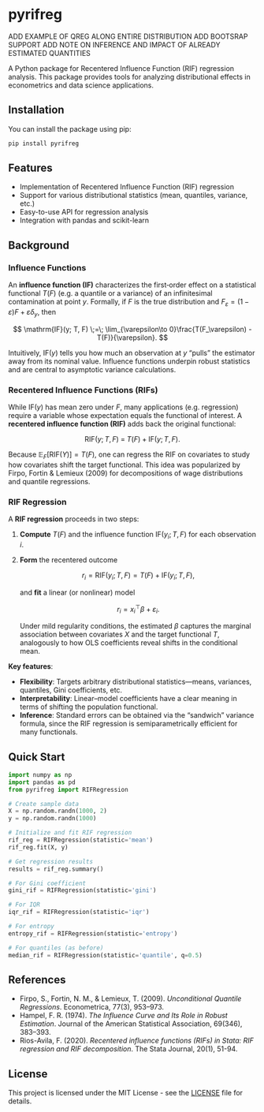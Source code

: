 # pyrifreg

ADD EXAMPLE OF QREG ALONG ENTIRE DISTRIBUTION
ADD BOOTSRAP SUPPORT
ADD NOTE ON INFERENCE AND IMPACT OF ALREADY ESTIMATED QUANTITIES

A Python package for Recentered Influence Function (RIF) regression analysis. This package provides tools for analyzing distributional effects in econometrics and data science applications.

## Installation

You can install the package using pip:

```bash
pip install pyrifreg
```

## Features

- Implementation of Recentered Influence Function (RIF) regression
- Support for various distributional statistics (mean, quantiles, variance, etc.)
- Easy-to-use API for regression analysis
- Integration with pandas and scikit-learn

## Background

### Influence Functions

An **influence function (IF)** characterizes the first‐order effect on a statistical functional $T(F)$ (e.g. a quantile or a variance) of an infinitesimal contamination at point $y$.  Formally, if $F$ is the true distribution and $F_\varepsilon = (1-\varepsilon)F + \varepsilon \delta_y$, then

$$
\mathrm{IF}(y; T, F)
\;=\;
\lim_{\varepsilon\to 0}\frac{T(F_\varepsilon) - T(F)}{\varepsilon}.
$$

Intuitively, $\mathrm{IF}(y)$ tells you how much an observation at $y$ “pulls” the estimator away from its nominal value.  Influence functions underpin robust statistics and are central to asymptotic variance calculations.

### Recentered Influence Functions (RIFs)

While $\mathrm{IF}(y)$ has mean zero under $F$, many applications (e.g. regression) require a variable whose expectation equals the functional of interest.  A **recentered influence function (RIF)** adds back the original functional:

$$
\mathrm{RIF}(y; T, F) \;=\; T(F) \;+\; \mathrm{IF}(y; T, F).
$$

Because $\mathbb{E}_F[\mathrm{RIF}(Y)] = T(F)$, one can regress the RIF on covariates to study how covariates shift the target functional.  This idea was popularized by Firpo, Fortin & Lemieux (2009) for decompositions of wage distributions and quantile regressions.

### RIF Regression

A **RIF regression** proceeds in two steps:

1. **Compute** $T(F)$ and the influence function $\mathrm{IF}(y_i; T, F)$ for each observation $i$.
2. **Form** the recentered outcome

   $$
     r_i = \mathrm{RIF}(y_i; T, F) = T(F) + \mathrm{IF}(y_i; T, F),
   $$

   and **fit** a linear (or nonlinear) model

   $$
     r_i = x_i^\top \beta \;+\;\varepsilon_i.
   $$

   Under mild regularity conditions, the estimated $\beta$ captures the marginal association between covariates $X$ and the target functional $T$, analogously to how OLS coefficients reveal shifts in the conditional mean.

**Key features**:

* **Flexibility**: Targets arbitrary distributional statistics—means, variances, quantiles, Gini coefficients, etc.
* **Interpretability**: Linear–model coefficients have a clear meaning in terms of shifting the population functional.
* **Inference**: Standard errors can be obtained via the “sandwich” variance formula, since the RIF regression is semiparametrically efficient for many functionals.


## Quick Start

```python
import numpy as np
import pandas as pd
from pyrifreg import RIFRegression

# Create sample data
X = np.random.randn(1000, 2)
y = np.random.randn(1000)

# Initialize and fit RIF regression
rif_reg = RIFRegression(statistic='mean')
rif_reg.fit(X, y)

# Get regression results
results = rif_reg.summary()

# For Gini coefficient
gini_rif = RIFRegression(statistic='gini')

# For IQR
iqr_rif = RIFRegression(statistic='iqr')

# For entropy
entropy_rif = RIFRegression(statistic='entropy')

# For quantiles (as before)
median_rif = RIFRegression(statistic='quantile', q=0.5)
```

## References

* Firpo, S., Fortin, N. M., & Lemieux, T. (2009). *Unconditional Quantile Regressions*. Econometrica, 77(3), 953–973.
* Hampel, F. R. (1974). *The Influence Curve and Its Role in Robust Estimation*. Journal of the American Statistical Association, 69(346), 383–393.
* Rios-Avila, F. (2020). *Recentered influence functions (RIFs) in Stata: RIF regression and RIF decomposition*. The Stata Journal, 20(1), 51-94.

## License

This project is licensed under the MIT License - see the [LICENSE](LICENSE) file for details.
